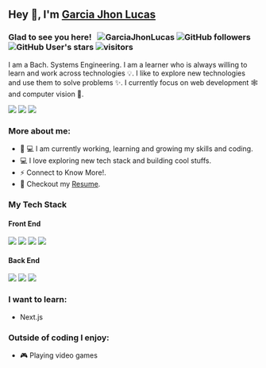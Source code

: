 ## Hey 👋, I'm [Garcia Jhon Lucas ](http://garciajhonlucas.com/)

### Glad to see you here! &nbsp; <img src="https://komarev.com/ghpvc/?username=GarciaJhonLucas&label=Profile%20views&color=0e75b6&style=flat" alt="GarciaJhonLucas"/> ![GitHub followers](https://img.shields.io/github/followers/GarciaJhonLucas) ![GitHub User's stars](https://img.shields.io/github/stars/GarciaJhonLucas) ![visitors](https://visitor-badge.glitch.me/badge?page_id=GarciaJhonLucas.readme)

I am a Bach. Systems Engineering. I am a learner who is always willing to learn and work across technologies 💡. I like to explore new technologies and use them to solve problems ✨. I currently focus on web development 🕸️ and computer vision 👀.

<p align="center">

[<img src="https://img.shields.io/badge/GarciaJhonLucas%20-%230077B5.svg?&style=for-the-badge&logo=linkedin&logoColor=white"/>](https://linkedin.com/in/GarciaJhonLucas) [<img src="https://img.shields.io/badge/GarciaJhonLucas%20-%231DA1F2.svg?&style=for-the-badge&logo=Twitter&logoColor=white"/>](https://twitter.com/GarciaJhonLucas/) [<img src="https://img.shields.io/badge/GarciaJhonLucas%20-%23E4405F.svg?&style=for-the-badge&logo=Instagram&logoColor=white"/>](https://instagram.com/GarciaJhonLucas/)

</p>

### More about me:

* 🔭 💻 I am currently working, learning and growing my skills and coding.
* 💻 I love exploring new tech stack and building cool stuffs.
* ⚡ Connect to Know More!.
* 📝 Checkout my [Resume](https://garciajhonlucas.github.io/docs/garcia_jhon_lucas_resume.pdf).

### My Tech Stack

#### Front End
<img src="https://img.shields.io/badge/HTML5-E34F26?style=for-the-badge&logo=html5&logoColor=white"> <img  src="https://img.shields.io/badge/CSS3-1572B6?style=for-the-badge&logo=css3&logoColor=white"> <img  src="https://img.shields.io/badge/JavaScript-F7DF1E?style=for-the-badge&logo=javascript&logoColor=black"> <img  src="https://img.shields.io/badge/Bootstrap-563D7C?style=for-the-badge&logo=bootstrap&logoColor=white"> 

#### Back End
<img src="https://img.shields.io/badge/Python-ffd340?style=for-the-badge&logo=python&logoColor=black"> <img src="https://img.shields.io/badge/Java-e11e21?style=for-the-badge&logo=java&logoColor=white"> <img  src="https://img.shields.io/badge/CSHARP-563D7C?style=for-the-badge&logo=csharp&logoColor=white"> 

###  I want to learn:
* Next.js

### Outside of coding I enjoy:
* 🎮 Playing video games 
